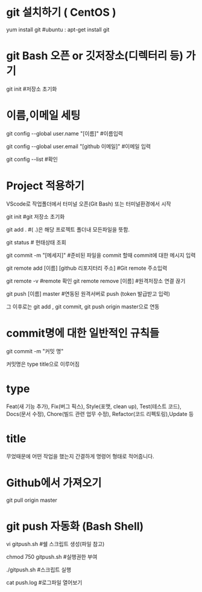 # git 설치하기 ( CentOS )
yum install git #ubuntu : apt-get install git

# git Bash 오픈 or 깃저장소(디렉터리 등) 가기
git init #저장소 초기화

# 이름,이메일 세팅
git config --global user.name "[이름]" #이름입력

git config --global user.email "[github 이메일]" #이메일 입력

git config --list #확인

# Project 적용하기
VScode로 작업폴더에서 터미널 오픈(Git Bash) 또는 터미널환경에서 시작

git init #git 저장소 초기화

git add . #( .)은 해당 프로젝트 폴더내 모든파일을 뜻함.

git status # 현태상태 조회

git commit -m "[메세지]" #준비된 파일을 commit 할때 commit에 대한 메시지 입력

git remote add [이름] [github 리포지터리 주소] #Git remote 주소입력

git remote -v #remote 확인
git remote remove [이름] #원격저장소 연결 끊기

git push [이름] master #연동된 원격서버로 push (token 발급받고 입력)

그 이후로는 git add , git commit, git push origin master으로 연동

# commit명에 대한 일반적인 규칙들
git commit -m "커밋 명" 

커밋명은 type title으로 이루어짐

# type
Feat(새 기능 추가), Fix(버그 픽스), Style(포맷, clean up), Test(테스트 코드), Docs(문서 수정), Chore(빌드 관련 업무 수정), Refactor(코드 리펙토링),Update 등
# title
무었때문에 어떤 작업을 했는지 간결하게 명령어 형태로 적어줍니다.

# Github에서 가져오기
git pull origin master

# git push 자동화 (Bash Shell)
vi gitpush.sh #쉘 스크립트 생성(파일 참고)

chmod 750 gitpush.sh #실행권한 부여

./gitpush.sh #스크립트 실행
 
cat push.log #로그파일 열어보기
